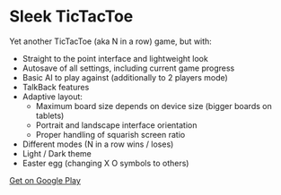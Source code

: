 # Sleek TicTacToe

Yet another TicTacToe (aka N in a row) game, but with:
- Straight to the point interface and lightweight look
- Autosave of all settings, including current game progress
- Basic AI to play against (additionally to 2 players mode)
- TalkBack features
- Adaptive layout:
  * Maximum board size depends on device size (bigger boards on tablets)
  * Portrait and landscape interface orientation
  * Proper handling of squarish screen ratio
- Different modes (N in a row wins / loses)
- Light / Dark theme
- Easter egg (changing X O symbols to others)

[Get on Google Play](https://play.google.com/store/apps/details?id=app.sleek_tictactoe)
